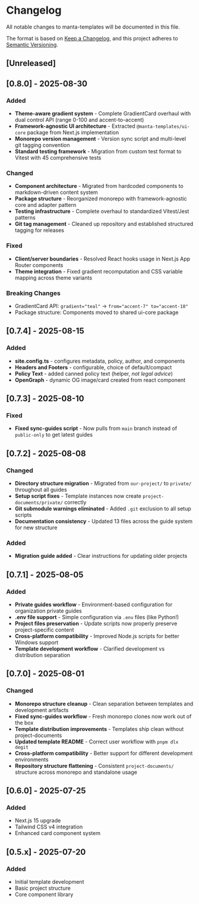 # Changelog

All notable changes to manta-templates will be documented in this file.

The format is based on [Keep a Changelog](https://keepachangelog.com/en/1.0.0/),
and this project adheres to [Semantic Versioning](https://semver.org/spec/v2.0.0.html).

## [Unreleased]

## [0.8.0] - 2025-08-30

### Added
- **Theme-aware gradient system** - Complete GradientCard overhaul with dual control API (range 0-100 and accent-to-accent)
- **Framework-agnostic UI architecture** - Extracted `@manta-templates/ui-core` package from Next.js implementation
- **Monorepo version management** - Version sync script and multi-level git tagging convention
- **Standard testing framework** - Migration from custom test format to Vitest with 45 comprehensive tests

### Changed
- **Component architecture** - Migrated from hardcoded components to markdown-driven content system
- **Package structure** - Reorganized monorepo with framework-agnostic core and adapter pattern
- **Testing infrastructure** - Complete overhaul to standardized Vitest/Jest patterns
- **Git tag management** - Cleaned up repository and established structured tagging for releases

### Fixed
- **Client/server boundaries** - Resolved React hooks usage in Next.js App Router components
- **Theme integration** - Fixed gradient recomputation and CSS variable mapping across theme variants

### Breaking Changes
- GradientCard API: `gradient="teal"` → `from="accent-7" to="accent-10"`
- Package structure: Components moved to shared ui-core package

## [0.7.4] - 2025-08-15

### Added
- **site.config.ts** - configures metadata, policy, author, and components
- **Headers and Footers** - configurable, choice of default/compact
- **Policy Text** - added canned policy text (helper, *not legal advice*)
- **OpenGraph** - dynamic OG image/card created from react component

## [0.7.3] - 2025-08-10

### Fixed
- **Fixed sync-guides script** - Now pulls from `main` branch instead of `public-only` to get latest guides

## [0.7.2] - 2025-08-08

### Changed
- **Directory structure migration** - Migrated from `our-project/` to `private/` throughout all guides
- **Setup script fixes** - Template instances now create `project-documents/private/` correctly
- **Git submodule warnings eliminated** - Added `.git` exclusion to all setup scripts
- **Documentation consistency** - Updated 13 files across the guide system for new structure

### Added
- **Migration guide added** - Clear instructions for updating older projects

## [0.7.1] - 2025-08-05

### Added
- **Private guides workflow** - Environment-based configuration for organization private guides
- **.env file support** - Simple configuration via `.env` files (like Python!)
- **Project files preservation** - Update scripts now properly preserve project-specific content
- **Cross-platform compatibility** - Improved Node.js scripts for better Windows support
- **Template development workflow** - Clarified development vs distribution separation

## [0.7.0] - 2025-08-01

### Changed
- **Monorepo structure cleanup** - Clean separation between templates and development artifacts
- **Fixed sync-guides workflow** - Fresh monorepo clones now work out of the box
- **Template distribution improvements** - Templates ship clean without project-documents
- **Updated template README** - Correct user workflow with `pnpm dlx degit`
- **Cross-platform compatibility** - Better support for different development environments
- **Repository structure flattening** - Consistent `project-documents/` structure across monorepo and standalone usage

## [0.6.0] - 2025-07-25

### Added
- Next.js 15 upgrade
- Tailwind CSS v4 integration
- Enhanced card component system

## [0.5.x] - 2025-07-20

### Added
- Initial template development
- Basic project structure
- Core component library